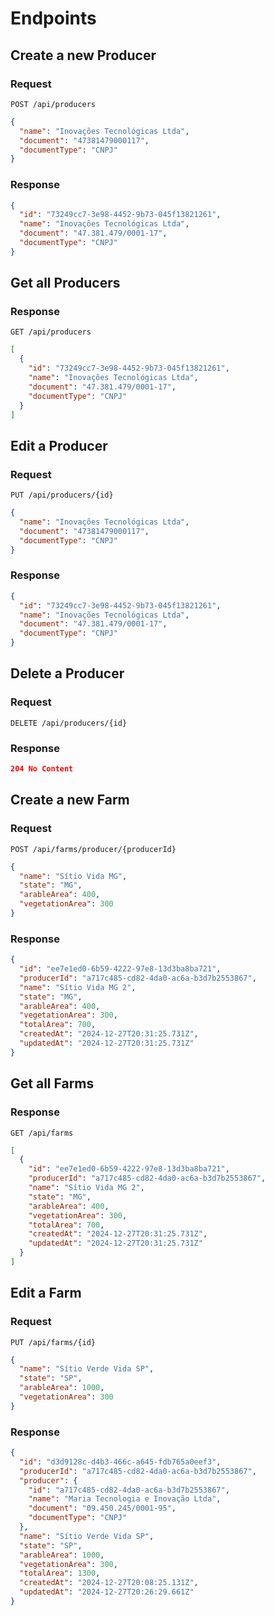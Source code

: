 # Endpoints

## Create a new Producer

### Request

`POST /api/producers`

```json
{
  "name": "Inovações Tecnológicas Ltda",
  "document": "47381479000117",
  "documentType": "CNPJ"
}
```

### Response

```json
{
  "id": "73249cc7-3e98-4452-9b73-045f13821261",
  "name": "Inovações Tecnológicas Ltda",
  "document": "47.381.479/0001-17",
  "documentType": "CNPJ"
}
```

## Get all Producers

### Response

`GET /api/producers`

```json
[
  {
    "id": "73249cc7-3e98-4452-9b73-045f13821261",
    "name": "Inovações Tecnológicas Ltda",
    "document": "47.381.479/0001-17",
    "documentType": "CNPJ"
  }
]
```

## Edit a Producer

### Request

`PUT /api/producers/{id}`

```json
{
  "name": "Inovações Tecnológicas Ltda",
  "document": "47381479000117",
  "documentType": "CNPJ"
}
```

### Response

```json
{
  "id": "73249cc7-3e98-4452-9b73-045f13821261",
  "name": "Inovações Tecnológicas Ltda",
  "document": "47.381.479/0001-17",
  "documentType": "CNPJ"
}
```

## Delete a Producer

### Request

`DELETE /api/producers/{id}`

### Response

```json
204 No Content
```

## Create a new Farm

### Request

`POST /api/farms/producer/{producerId}`

```json
{
  "name": "Sítio Vida MG",
  "state": "MG",
  "arableArea": 400,
  "vegetationArea": 300
}
```

### Response

```json
{
  "id": "ee7e1ed0-6b59-4222-97e8-13d3ba8ba721",
  "producerId": "a717c485-cd82-4da0-ac6a-b3d7b2553867",
  "name": "Sítio Vida MG 2",
  "state": "MG",
  "arableArea": 400,
  "vegetationArea": 300,
  "totalArea": 700,
  "createdAt": "2024-12-27T20:31:25.731Z",
  "updatedAt": "2024-12-27T20:31:25.731Z"
}
```

## Get all Farms

### Response

`GET /api/farms`

```json
[
  {
    "id": "ee7e1ed0-6b59-4222-97e8-13d3ba8ba721",
    "producerId": "a717c485-cd82-4da0-ac6a-b3d7b2553867",
    "name": "Sítio Vida MG 2",
    "state": "MG",
    "arableArea": 400,
    "vegetationArea": 300,
    "totalArea": 700,
    "createdAt": "2024-12-27T20:31:25.731Z",
    "updatedAt": "2024-12-27T20:31:25.731Z"
  }
]
```

## Edit a Farm

### Request

`PUT /api/farms/{id}`

```json
{
  "name": "Sítio Verde Vida SP",
  "state": "SP",
  "arableArea": 1000,
  "vegetationArea": 300
}
```

### Response

```json
{
  "id": "d3d9128c-d4b3-466c-a645-fdb765a0eef3",
  "producerId": "a717c485-cd82-4da0-ac6a-b3d7b2553867",
  "producer": {
    "id": "a717c485-cd82-4da0-ac6a-b3d7b2553867",
    "name": "Maria Tecnologia e Inovação Ltda",
    "document": "09.450.245/0001-95",
    "documentType": "CNPJ"
  },
  "name": "Sítio Verde Vida SP",
  "state": "SP",
  "arableArea": 1000,
  "vegetationArea": 300,
  "totalArea": 1300,
  "createdAt": "2024-12-27T20:08:25.131Z",
  "updatedAt": "2024-12-27T20:26:29.661Z"
}
```
